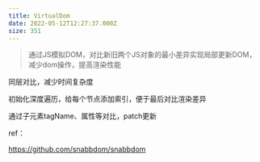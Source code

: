 ```yaml
---
title: VirtualDom
date: 2022-05-12T12:27:37.000Z
size: 351
---
```

> 通过JS模拟DOM，对比新旧两个JS对象的最小差异实现局部更新DOM，减少dom操作，提高渲染性能

同层对比，减少时间复杂度

初始化深度遍历，给每个节点添加索引，便于最后对比渲染差异

通过子元素tagName、属性等对比，patch更新

ref：

https://github.com/snabbdom/snabbdom

